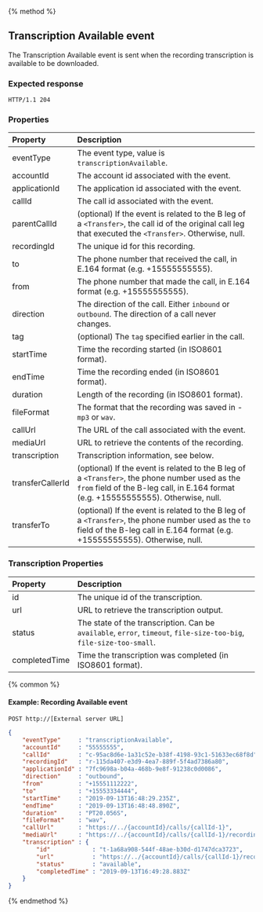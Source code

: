 {% method %}
##  Transcription Available event

The Transcription Available event is sent when the recording transcription is available to be downloaded.

### Expected response

```http
HTTP/1.1 204
```

### Properties
| Property          | Description                                                                                                                                                                           |
|:------------------|:--------------------------------------------------------------------------------------------------------------------------------------------------------------------------------------|
| eventType         | The event type, value is `transcriptionAvailable`.                                                                                                                                    |
| accountId         | The account id associated with the event.                                                                                                                                             |
| applicationId     | The application id associated with the event.                                                                                                                                         |
| callId            | The call id associated with the event.                                                                                                                                                |            
| parentCallId      | (optional) If the event is related to the B leg of a `<Transfer>`, the call id of the original call leg that executed the `<Transfer>`. Otherwise, null.                              |
| recordingId       | The unique id for this recording.                                                                                                                                                     | 
| to                | The phone number that received the call, in E.164 format (e.g. +15555555555).                                                                                                         |
| from              | The phone number that made the call, in E.164 format (e.g. +15555555555).                                                                                                             |
| direction         | The direction of the call. Either `inbound` or `outbound`. The direction of a call never changes.                                                                                     |
| tag               | (optional) The `tag` specified earlier in the call.                                                                                                                                   |
| startTime         | Time the recording started (in ISO8601 format).                                                                                                                                       |
| endTime           | Time the recording ended (in ISO8601 format).                                                                                                                                         |
| duration          | Length of the recording (in ISO8601 format).                                                                                                                                          |
| fileFormat        | The format that the recording was saved in - `mp3` or `wav`.                                                                                                                          |
| callUrl           | The URL of the call associated with the event.                                                                                                                                        |
| mediaUrl          | URL to retrieve the contents of the recording.                                                                                                                                        |
| transcription     | Transcription information, see below.                                                                                                                                                 |
| transferCallerId | (optional) If the event is related to the B leg of a `<Transfer>`, the phone number used as the `from` field of the B-leg call, in E.164 format (e.g. +15555555555). Otherwise, null.  |
| transferTo       | (optional) If the event is related to the B leg of a `<Transfer>`, the phone number used as the `to` field of the B-leg call in E.164 format (e.g. +15555555555). Otherwise, null.     |

### Transcription Properties
| Property      | Description                                                                                                                 |
|:--------------|:----------------------------------------------------------------------------------------------------------------------------|
| id            | The unique id of the transcription.                                                                                         |
| url           | URL to retrieve the transcription output.                                                                                   |
| status        | The state of the transcription. Can be `available`, `error`, `timeout`, `file-size-too-big`, `file-size-too-small`.         |
| completedTime | Time the transcription was completed (in ISO8601 format).                                                                   |

{% common %}

#### Example: Recording Available event

```
POST http://[External server URL]
```

```json
{
	"eventType"     : "transcriptionAvailable",
	"accountId"     : "55555555",
	"callId"        : "c-95ac8d6e-1a31c52e-b38f-4198-93c1-51633ec68f8d",
	"recordingId"   : "r-115da407-e3d9-4ea7-889f-5f4ad7386a80",
	"applicationId" : "7fc9698a-b04a-468b-9e8f-91238c0d0086",
	"direction"     : "outbound",
	"from"          : "+15551112222",
	"to"            : "+15553334444",
	"startTime"     : "2019-09-13T16:48:29.235Z",
	"endTime"       : "2019-09-13T16:48:48.890Z",
	"duration"      : "PT20.056S",
	"fileFormat"    : "wav",
	"callUrl"       : "https://../{accountId}/calls/{callId-1}",
	"mediaUrl"      : "https://../{accountId}/calls/{callId-1}/recordings/{recordingId}/media",
	"transcription" : {
		"id"            : "t-1a68a908-544f-48ae-b30d-d1747dca3723",
		"url"           : "https://../{accountId}/calls/{callId-1}/recordings/{recordingId}/transcription",
		"status"        : "available",
		"completedTime" : "2019-09-13T16:49:28.883Z"
	}
}
```

{% endmethod %}
